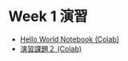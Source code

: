   # Week 1 演習

  - [Hello World Notebook (Colab)](https://colab.research.google.com/drive/1wYl0RtHbm8laZUy1LdVaSVYkK8DUE689?usp=sharing)
  - [演習課題２ (Colab)](https://colab.research.google.com/drive/12_d1R0MYpZ6iOOGSX9tc4K_KWQyOm4Wa?usp=sharing)
